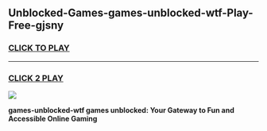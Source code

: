 
## Unblocked-Games-games-unblocked-wtf-Play-Free-gjsny
<h3>
<a href="https://premium76.site?title=games-unblocked-wtf&ref=23A">CLICK TO PLAY</a></h3>
<hr>

<h3>
<a href="https://premium76.site?title=games-unblocked-wtf&ref=23A">CLICK 2 PLAY</a>
  
</h3>

<a href="https://premium76.site?title=games-unblocked-wtf&ref=23A"><img src="https://clearcache.store/games.png"></a>


**games-unblocked-wtf games unblocked: Your Gateway to Fun and Accessible Online Gaming**
